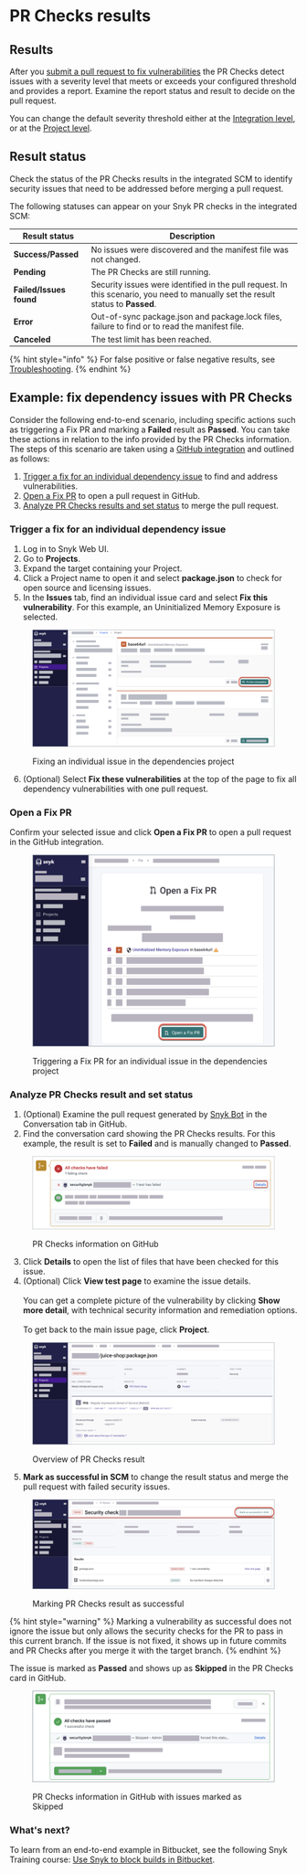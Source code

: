 # PR Checks results

## Results

After you [submit a pull request to fix vulnerabilities](../snyk-open-source/starting-to-fix-vulnerabilities/fix-your-vulnerabilities.md) the PR Checks detect issues with a severity level that meets or exceeds your configured threshold and provides a report. Examine the report status and result to decide on the pull request.

You can change the default severity threshold either at the [Integration level](configure-pr-checks.md#configure-pr-checks-at-the-integration-level), or at the [Project level](configure-pr-checks.md#configure-pr-checks-at-the-project-level).

## Result status

Check the status of the PR Checks results in the integrated SCM to identify security issues that need to be addressed before merging a pull request.

The following statuses can appear on your Snyk PR checks in the integrated SCM:

| Result status           | Description                                                                                                                      |
| ----------------------- | -------------------------------------------------------------------------------------------------------------------------------- |
| **Success/Passed**      | No issues were discovered and the manifest file was not changed.                                                                 |
| **Pending**             | The PR Checks are still running.                                                                                                 |
| **Failed/Issues found** | Security issues were identified in the pull request. In this scenario, you need to manually set the result status to **Passed**. |
| **Error**               | Out-of-sync package.json and package.lock files, failure to find or to read the manifest file.                                   |
| **Canceled**            | The test limit has been reached.                                                                                                 |

{% hint style="info" %}
For false positive or false negative results, see [Troubleshooting](troubleshooting.md).
{% endhint %}

## **Example: fix dependency issues with PR Checks**

Consider the following end-to-end scenario, including specific actions such as triggering a Fix PR and marking a **Failed** result as **Passed**. You can take these actions in relation to the info provided by the PR Checks information. The steps of this scenario are taken using a [GitHub integration](../../integrations/git-repository-scm-integrations/github-integration.md) and outlined as follows:

1. [Trigger a fix for an individual dependency issue](pr-checks-results.md#trigger-a-fix-for-an-individual-dependency-issue) to find and address vulnerabilities.
2. [Open a Fix PR](pr-checks-results.md#open-a-fix-pr) to open a pull request in GitHub.
3. [Analyze PR Checks results and set status](pr-checks-results.md#analyze-pr-checks-result-and-set-status) to merge the pull request.

### Trigger a fix for an individual dependency issue

1. Log in to Snyk Web UI.
2. Go to **Projects**.
3. Expand the target containing your Project.
4. Click a Project name to open it and select **package.json** to check for open source and licensing issues.
5. In the **Issues** tab, find an individual issue card and select **Fix this vulnerability**. For this example, an Uninitialized Memory Exposure is selected.&#x20;

<figure><img src="../../.gitbook/assets/fix_individual_vulnerability.png" alt="Fixing individual issue in dependencies project."><figcaption><p>Fixing an individual issue in the dependencies project</p></figcaption></figure>

6. (Optional) Select **Fix these vulnerabilities** at the top of the page to fix all dependency vulnerabilities with one pull request.

### Open a Fix PR

Confirm your selected issue and click **Open a Fix PR** to open a pull request in the GitHub integration.

<figure><img src="../../.gitbook/assets/open_fix_PR.png" alt="Triggering a Fix PR for an individual issue in dependencies project."><figcaption><p>Triggering a Fix PR for an individual issue in the dependencies project</p></figcaption></figure>

### Analyze PR Checks result and set status

1. (Optional) Examine the pull request generated by [Snyk Bot](../../integrations/git-repository-scm-integrations/github-integration.md#commit-signing) in the Conversation tab in GitHub.
2. Find the conversation card showing the PR Checks results. For this example, the result is set to **Failed** and is manually changed to **Passed**.

<figure><img src="../../.gitbook/assets/PR_checks_in_GitHub_integration.png" alt="PR Checks card in the Conversations tab, GitHub."><figcaption><p>PR Checks information on GitHub</p></figcaption></figure>

3. Click **Details** to open the list of files that have been checked for this issue.&#x20;
4. (Optional) Click **View test page** to examine the issue details. \
   \
   You can get a complete picture of the vulnerability by clicking **Show more detail**, with technical security information and remediation options.\
   \
   To get back to the main issue page, click **Project**.

<figure><img src="../../.gitbook/assets/result_page_PR_Checks.png" alt="Overview of PR Checks result."><figcaption><p>Overview of PR Checks result</p></figcaption></figure>

5. **Mark as successful in SCM** to change the result status and merge the pull request with failed security issues.

<figure><img src="../../.gitbook/assets/mark_issue_as_successful_snyk_web_ui.png" alt="Marking PR Checks result as successful."><figcaption><p>Marking PR Checks result as successful</p></figcaption></figure>

{% hint style="warning" %}
Marking a vulnerability as successful does not ignore the issue but only allows the security checks for the PR to pass in this current branch. If the issue is not fixed, it shows up in future commits and PR Checks after you merge it with the target branch.
{% endhint %}

The issue is marked as **Passed** and shows up as **Skipped** in the PR Checks card in GitHub.

<figure><img src="../../.gitbook/assets/issue_marked_as_successful_PR_checks.png" alt="PR Checks information in GitHub with issue marked as Skipped."><figcaption><p>PR Checks information in GitHub with issues marked as Skipped</p></figcaption></figure>

### What's next?

To learn from an end-to-end example in Bitbucket, see the following Snyk Training course: [Use Snyk to block builds in Bitbucket](https://training.snyk.io/courses/default-snyk-test-bb).

